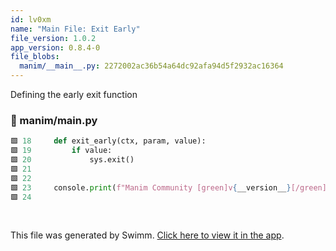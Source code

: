```yaml
---
id: lv0xm
name: "Main File: Exit Early"
file_version: 1.0.2
app_version: 0.8.4-0
file_blobs:
  manim/__main__.py: 2272002ac36b54a64dc92afa94d5f2932ac16364
---
```


Defining the early exit function
<!-- NOTE-swimm-snippet: the lines below link your snippet to Swimm -->
### 📄 manim/__main__.py
```python
🟩 18     def exit_early(ctx, param, value):
🟩 19         if value:
🟩 20             sys.exit()
🟩 21     
🟩 22     
🟩 23     console.print(f"Manim Community [green]v{__version__}[/green]\n")
🟩 24     
```

<br/>

This file was generated by Swimm. [Click here to view it in the app](https://app.swimm.io/repos/Z2l0aHViJTNBJTNBbWFuaW0lM0ElM0Fhcmp1bnRoZXByb2dyYW1tZXI=/docs/lv0xm).